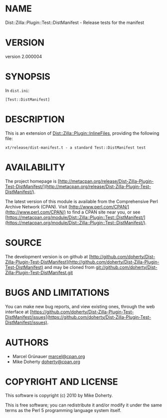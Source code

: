 # NAME

Dist::Zilla::Plugin::Test::DistManifest - Release tests for the manifest

# VERSION

version 2.000004

# SYNOPSIS

In `dist.ini`:

    [Test::DistManifest]

# DESCRIPTION

This is an extension of [Dist::Zilla::Plugin::InlineFiles](http://search.cpan.org/perldoc?Dist::Zilla::Plugin::InlineFiles), providing the
following file:

    xt/release/dist-manifest.t - a standard Test::DistManifest test

# AVAILABILITY

The project homepage is [http://metacpan.org/release/Dist-Zilla-Plugin-Test-DistManifest/](http://metacpan.org/release/Dist-Zilla-Plugin-Test-DistManifest/).

The latest version of this module is available from the Comprehensive Perl
Archive Network (CPAN). Visit [http://www.perl.com/CPAN/](http://www.perl.com/CPAN/) to find a CPAN
site near you, or see [https://metacpan.org/module/Dist::Zilla::Plugin::Test::DistManifest/](https://metacpan.org/module/Dist::Zilla::Plugin::Test::DistManifest/).

# SOURCE

The development version is on github at [http://github.com/doherty/Dist-Zilla-Plugin-Test-DistManifest](http://github.com/doherty/Dist-Zilla-Plugin-Test-DistManifest)
and may be cloned from [git://github.com/doherty/Dist-Zilla-Plugin-Test-DistManifest.git](git://github.com/doherty/Dist-Zilla-Plugin-Test-DistManifest.git)

# BUGS AND LIMITATIONS

You can make new bug reports, and view existing ones, through the
web interface at [https://github.com/doherty/Dist-Zilla-Plugin-Test-DistManifest/issues](https://github.com/doherty/Dist-Zilla-Plugin-Test-DistManifest/issues).

# AUTHORS

- Marcel Grünauer <marcel@cpan.org>
- Mike Doherty <doherty@cpan.org>

# COPYRIGHT AND LICENSE

This software is copyright (c) 2010 by Mike Doherty.

This is free software; you can redistribute it and/or modify it under
the same terms as the Perl 5 programming language system itself.
